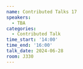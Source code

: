 ```yaml
---
name: Contributed Talks 17
speakers:
  - TBA
categories:
  - Contributed Talk
time_start: '14:00'
time_end: '16:00'
talk_date: 2024-06-28
room: J330
---
```

